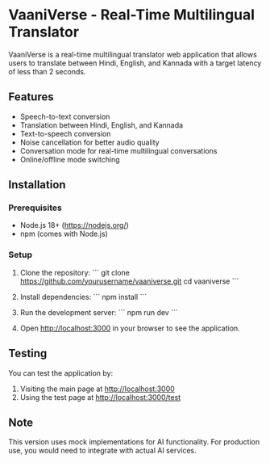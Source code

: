 # VaaniVerse - Real-Time Multilingual Translator

VaaniVerse is a real-time multilingual translator web application that allows users to translate between Hindi, English, and Kannada with a target latency of less than 2 seconds.

## Features

- Speech-to-text conversion
- Translation between Hindi, English, and Kannada
- Text-to-speech conversion
- Noise cancellation for better audio quality
- Conversation mode for real-time multilingual conversations
- Online/offline mode switching

## Installation

### Prerequisites

- Node.js 18+ (https://nodejs.org/)
- npm (comes with Node.js)

### Setup

1. Clone the repository:
   \`\`\`
   git clone https://github.com/yourusername/vaaniverse.git
   cd vaaniverse
   \`\`\`

2. Install dependencies:
   \`\`\`
   npm install
   \`\`\`

3. Run the development server:
   \`\`\`
   npm run dev
   \`\`\`

4. Open [http://localhost:3000](http://localhost:3000) in your browser to see the application.

## Testing

You can test the application by:

1. Visiting the main page at [http://localhost:3000](http://localhost:3000)
2. Using the test page at [http://localhost:3000/test](http://localhost:3000/test)

## Note

This version uses mock implementations for AI functionality. For production use, you would need to integrate with actual AI services.
